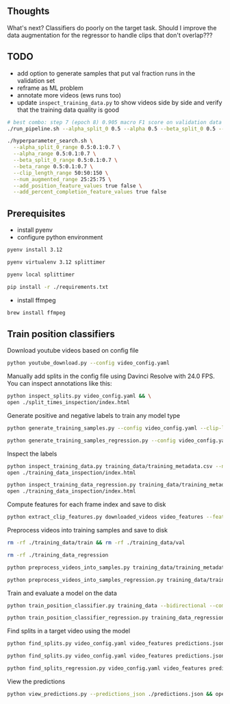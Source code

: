 ## Thoughts

What's next? Classifiers do poorly on the target task. Should I improve the data augmentation for the regressor to handle clips that don't overlap???

## TODO

- add option to generate samples that put val fraction runs in the validation set
- reframe as ML problem
- annotate more videos (ews runs too)
- update `inspect_training_data.py` to show videos side by side and verify that the training data quality is good

```bash
# best combo: step 7 (epoch 8) 0.905 macro F1 score on validation data
./run_pipeline.sh --alpha_split_0 0.5 --alpha 0.5 --beta_split_0 0.5 --beta 0.5 --clip_length 50 --num_augmented 50 --no-add_position_feature --no-add_percent_completion_feature

./hyperparameter_search.sh \
  --alpha_split_0_range 0.5:0.1:0.7 \
  --alpha_range 0.5:0.1:0.7 \
  --beta_split_0_range 0.5:0.1:0.7 \
  --beta_range 0.5:0.1:0.7 \
  --clip_length_range 50:50:150 \
  --num_augmented_range 25:25:75 \
  --add_position_feature_values true false \
  --add_percent_completion_feature_values true false
```

## Prerequisites

- install pyenv
- configure python environment

```bash
pyenv install 3.12

pyenv virtualenv 3.12 splittimer

pyenv local splittimer

pip install -r ./requirements.txt
```

- install ffmpeg

```bash
brew install ffmpeg
```

## Train position classifiers

Download youtube videos based on config file

```bash
python youtube_download.py --config video_config.yaml
```

Manually add splits in the config file using Davinci Resolve with 24.0 FPS. You can inspect annotations like this:

```bash
python inspect_splits.py video_config.yaml && \
open ./split_times_inspection/index.html
```

Generate positive and negative labels to train any model type

```bash
python generate_training_samples.py --config video_config.yaml --clip-length 50 --ignore_first_split --max_negatives_per_positive 1 --num_augmented_positives_per_segment 50 --alpha_split_0 0.5 --alpha 0.5 --beta_split_0 0.5 --beta 0.5 --seed 1 --validation-mode riders --val_ratio 0.4

python generate_training_samples_regression.py --config video_config.yaml --clip-length 50 --num_non_overlapping_samples 50 --ignore_first_split --num_augmented_positives_per_segment 50 --alpha_split_0 0.5 --alpha 0.5 --beta_split_0 0.5 --beta 0.5 --seed 1
```

Inspect the labels

```bash
python inspect_training_data.py training_data/training_metadata.csv --num_samples=15 --sample_types augmented && \
open ./training_data_inspection/index.html

python inspect_training_data_regression.py training_data/training_metadata_regression.csv --num_samples=15 --sample_types split_offset && \
open ./training_data_inspection/index.html
```

Compute features for each frame index and save to disk

```bash
python extract_clip_features.py downloaded_videos video_features --feature-extraction-batch-size=5 --clip-length=50 --log-level DEBUG
```

Preprocess videos into training samples and save to disk

```bash
rm -rf ./training_data/train && rm -rf ./training_data/val

rm -rf ./training_data_regression
```

```bash
python preprocess_videos_into_samples.py training_data/training_metadata.csv video_features training_data --F=50 --add_position_feature --add_percent_completion_feature --batch_size=32 --log-level DEBUG

python preprocess_videos_into_samples_regression.py training_data/training_metadata_regression.csv video_features training_data_regression --F=50 --batch_size=32 --log-level DEBUG
```

Train and evaluate a model on the data

```bash
python train_position_classifier.py training_data --bidirectional --compress_sizes 128 --interaction_type mlp --hidden_size 128 --post_lstm_sizes 64 --learning_rate 0.0001 --dropout 0.5 --eval_interval 1 --checkpoint_interval 1

python train_position_classifier_regression.py training_data_regression --bidirectional --compress_sizes 128 --interaction_type mlp --hidden_size 128 --post_lstm_sizes 64 --learning_rate 0.0001 --eval_interval 1 --dropout 0.5 --checkpoint_interval 1
```

Find splits in a target video using the model

```bash
python find_splits.py video_config.yaml video_features predictions.json --trackId leogang_2025 --F 50 --sourceRiderId asa_vermette --targetRiderId jordan_williams --checkpoint_path artifacts/alpha0_0_5_alpha_0_5_beta0_0_5_beta_0_5_frames_50_augmented_50_nopos_nopct_20250611_205932/checkpoints/checkpoint_epoch_8.pth

python find_splits.py video_config.yaml video_features predictions.json --trackId loudenvielle_2025 --F 50 --sourceRiderId amaury_pierron --targetRiderId joe_breeden --checkpoint_path artifacts/alpha0_0_5_alpha_0_5_beta0_0_5_beta_0_5_frames_50_augmented_50_nopos_nopct_20250611_205932/checkpoints/checkpoint_epoch_8.pth

python find_splits_regression.py video_config.yaml video_features predictions.json --trackId leogang_2025 --F 50 --sourceRiderId asa_vermette --targetRiderId jordan_williams --checkpoint_path artifacts/experiment_20250612_061757/checkpoints/checkpoint_epoch_2.pth
```

View the predictions

```bash
python view_predictions.py --predictions_json ./predictions.json && open ./predictions_splits.html
```

